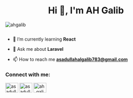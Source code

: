 <h1 align="center">Hi 👋, I'm AH Galib</h1>
<p align="left"> <img src="https://komarev.com/ghpvc/?username=ahgalib&label=Profile%20views&color=0e75b6&style=flat" alt="ahgalib" /> </p>

<p align="left"> <a href="https://twitter.com/" target="blank"><img src="https://img.shields.io/twitter/follow/?logo=twitter&style=for-the-badge" alt="" /></a> </p>

- 🌱 I’m currently learning **React**

- 💬 Ask me about **Laravel**

- 📫 How to reach me **asadullahalgalib783@gmail.com**

<h3 align="left">Connect with me:</h3>
<p align="left">
<a href="https://linkedin.com/in/asadulla-hal-galib-039795247" target="blank"><img align="center" src="https://raw.githubusercontent.com/rahuldkjain/github-profile-readme-generator/master/src/images/icons/Social/linked-in-alt.svg" alt="asadulla-hal-galib-039795247" height="30" width="40" /></a>
<a href="https://fb.com/asadullahal.galib.1257" target="blank"><img align="center" src="https://raw.githubusercontent.com/rahuldkjain/github-profile-readme-generator/master/src/images/icons/Social/facebook.svg" alt="asadullahal.galib.1257" height="30" width="40" /></a>
<a href="https://instagram.com/ah_galib3" target="blank"><img align="center" src="https://raw.githubusercontent.com/rahuldkjain/github-profile-readme-generator/master/src/images/icons/Social/instagram.svg" alt="ah_galib3" height="30" width="40" /></a>
</p>

